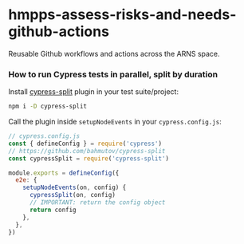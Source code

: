 # hmpps-assess-risks-and-needs-github-actions

Reusable Github workflows and actions across the ARNS space.

### How to run Cypress tests in parallel, split by duration

Install [cypress-split](http://example.com) plugin in your test suite/project:

```bash
npm i -D cypress-split
```

Call the plugin inside `setupNodeEvents` in your `cypress.config.js`:

```js
// cypress.config.js
const { defineConfig } = require('cypress')
// https://github.com/bahmutov/cypress-split
const cypressSplit = require('cypress-split')

module.exports = defineConfig({
  e2e: {
    setupNodeEvents(on, config) {
      cypressSplit(on, config)
      // IMPORTANT: return the config object
      return config
    },
  },
})
```

